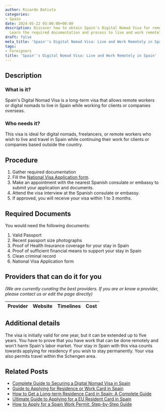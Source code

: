 ```yaml
---
author: Ricardo Batista
categories:
- Spain
date: 2024-05-22 05:00:00+00:00
description: Discover how to obtain Spain's Digital Nomad Visa for remote workers.
  Learn the required documentation and process to live and work remotely in Spain.
draft: false
meta_title: 'Spain''s Digital Nomad Visa: Live and Work Remotely in Spain'
tags:
- Foreigners
title: 'Spain''s Digital Nomad Visa: Live and Work Remotely in Spain'
---
```


## Description

### What is it?

Spain's Digital Nomad Visa is a long-term visa that allows remote workers or digital nomads to live in Spain while working for clients or companies overseas.

### Who needs it?

This visa is ideal for digital nomads, freelancers, or remote workers who wish to live and travel in Spain while continuing their work for clients or companies based outside the country.

## Procedure

1. Gather required documentation
2. Fill the [National Visa Application form](http://www.exteriores.gob.es/Consulados/LOSANGELES/es/ServiciosConsulares/Documents/2VISAS/Forms/English/National%20Visa%20Application%20Form.pdf).
3. Make an appointment with the nearest Spanish consulate or embassy to submit your application and documents.
4. Attend the visa interview at the Spanish consulate or embassy.
5. If approved, you will receive your visa within 1 to 3 months.

## Required Documents

You would need the following documents:

1. Valid Passport
2. Recent passport size photographs
3. Proof of Health Insurance coverage for your stay in Spain
4. Proof of sufficient financial means to support your stay in Spain
5. Clean criminal record
6. National Visa Application form

## Providers that can do it for you

_(We are currently curating the best providers. If you are or know a provider, please contact us or edit the page directly)_

| Provider        |     Website     |     Timelines    |       Cost      |
| :-------------: | :-------------: |  :-------------: | :-------------: |

## Additional details

The visa is initially valid for one year, but it can be extended up to five years. You have to prove that you have work that can be done remotely and won't harm Spain's labor market. Your stay in Spain with this visa counts towards applying for residency if you wish to stay permanently. Your visa also permits travel within the Schengen area.
## Related Posts

- [Complete Guide to Securing a Digital Nomad Visa in Spain](https://tramitit.com/english/guides/spain/immigration_application/)
- [Guide to Applying for Residence or Work Card in Spain](https://tramitit.com/english/guides/spain/initial_or_renewal_of_residence_or_residence_and_work_card/)
- [How to Get a Long-term Residence Card in Spain: A Complete Guide](https://tramitit.com/english/guides/spain/long-term_residence_card/)
- [Ultimate Guide to Applying for a EU Resident Card in Spain](https://tramitit.com/english/guides/spain/eu_resident_card_application/)
- [How to Apply for a Spain Work Permit: Step-by-Step Guide](https://tramitit.com/english/guides/spain/work_permit_application/)